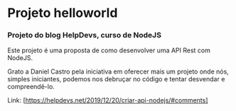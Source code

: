 # Projeto helloworld

### Projeto do blog HelpDevs, curso de NodeJS

Este projeto é uma proposta de como desenvolver uma API Rest com NodeJS.

Grato a Daniel Castro pela iniciativa em oferecer mais um projeto onde nós, simples iniciantes, podemos nos debruçar no código e tentar desvendar e compreendê-lo.

Link: [https://helpdevs.net/2019/12/20/criar-api-nodejs/#comments]
